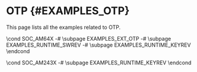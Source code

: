 # OTP {#EXAMPLES_OTP}
This page lists all the examples related to OTP.

\cond SOC_AM64X
-# \subpage EXAMPLES_EXT_OTP
-# \subpage EXAMPLES_RUNTIME_SWREV
-# \subpage EXAMPLES_RUNTIME_KEYREV
\endcond

\cond SOC_AM243X
-# \subpage EXAMPLES_RUNTIME_KEYREV
\endcond
